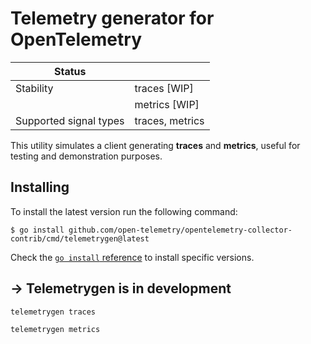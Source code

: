# Telemetry generator for OpenTelemetry

| Status                   |                       |
| ------------------------ | --------------------- |
| Stability                | traces [WIP]          |
|                          | metrics [WIP]         |
| Supported signal types   | traces, metrics       |

This utility simulates a client generating **traces** and **metrics**, useful for testing and demonstration purposes.

## Installing

To install the latest version run the following command:

```console
$ go install github.com/open-telemetry/opentelemetry-collector-contrib/cmd/telemetrygen@latest
```

Check the [`go install` reference](https://go.dev/ref/mod#go-install) to install specific versions.


## -> Telemetrygen is in development

```
telemetrygen traces
```

```
telemetrygen metrics
```